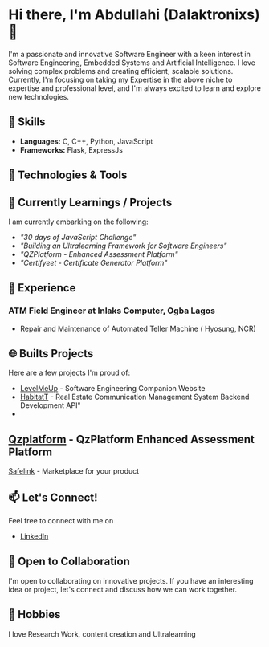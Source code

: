 # Hi there, I'm Abdullahi (Dalaktronixs) 👋

I'm a passionate and innovative Software Engineer with a keen interest in Software Engineering, Embedded Systems and Artificial Intelligence. I love solving complex problems and creating efficient, scalable solutions. Currently, I'm focusing on taking my Expertise in the above niche to expertise and professional level, and I'm always excited to learn and explore new technologies.

## 🚀 Skills

- **Languages:** C, C++, Python, JavaScript
- **Frameworks:** Flask, ExpressJs

## 🔧 Technologies & Tools


## 🌱 Currently Learnings / Projects

I am currently embarking on the following:
* *"30 days of JavaScript Challenge"*
* *"Building an Ultralearning Framework for Software Engineers"*
* *"QZPlatform - Enhanced Assessment Platform"*
* *"Certifyeet - Certificate Generator Platform"*

## 💼 Experience

### ATM Field Engineer at Inlaks Computer, Ogba Lagos
- Repair and Maintenance of Automated Teller Machine ( Hyosung, NCR)

## 🌐  Builts Projects

Here are a few projects I'm proud of:

- [LevelMeUp](https://levelme-up.onrender.com/) - Software Engineering Companion Website 
- [HabitatT](https://habitatt-backend.onrender.com) - Real Estate Communication Management System Backend Development API"
-
[Qzplatform](https://qzplatform.vercel.app) - QzPlatform  Enhanced Assessment Platform
-
[Safelink](https://joinsafelink.com) - Marketplace for your product

## 📫 Let's Connect!

Feel free to connect with me on 
* [LinkedIn](https://www.linkedin.com/in/abdullahi-abdulhakeem-516b5aab/)

## 🤝 Open to Collaboration

I'm open to collaborating on innovative projects. If you have an interesting idea or project, let's connect and discuss how we can work together.

## 🚴 Hobbies

I love Research Work, content creation and Ultralearning



